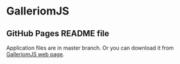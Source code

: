 # GalleriomJS #

## GitHub Pages README file ##

Application files are in master branch.
Or you can download it from [GalleriomJS web page](https://obman.github.io/galleriomJS/).
